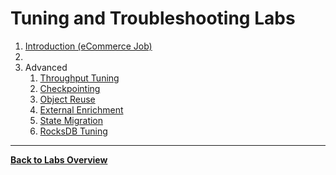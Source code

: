 <!--
Licensed to the Apache Software Foundation (ASF) under one
or more contributor license agreements.  See the NOTICE file
distributed with this work for additional information
regarding copyright ownership.  The ASF licenses this file
to you under the Apache License, Version 2.0 (the
"License"); you may not use this file except in compliance
with the License.  You may obtain a copy of the License at

  http://www.apache.org/licenses/LICENSE-2.0

Unless required by applicable law or agreed to in writing,
software distributed under the License is distributed on an
"AS IS" BASIS, WITHOUT WARRANTIES OR CONDITIONS OF ANY
KIND, either express or implied.  See the License for the
specific language governing permissions and limitations
under the License.
-->

# Tuning and Troubleshooting Labs

1. [Introduction (eCommerce Job)](introduction)
2. 
1. Advanced
   1. [Throughput Tuning](throughput)
   1. [Checkpointing](checkpointing)
   1. [Object Reuse](object-reuse)
   1. [External Enrichment](external-enrichment)
   1. [State Migration](state-migration)
   1. [RocksDB Tuning](rocksdb)

-----

[**Back to Labs Overview**](../LABS-OVERVIEW.md)

